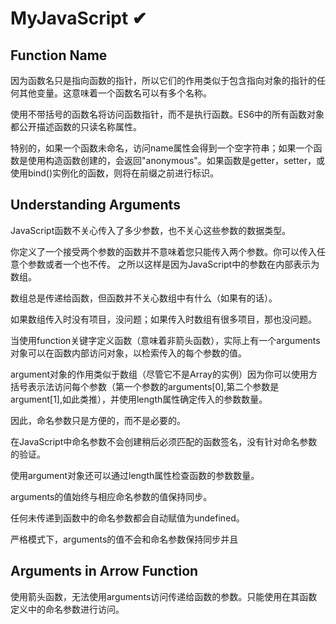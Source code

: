 # MyJavaScript ✔

## Function Name

因为函数名只是指向函数的指针，所以它们的作用类似于包含指向对象的指针的任何其他变量。这意味着一个函数名可以有多个名称。

使用不带括号的函数名将访问函数指针，而不是执行函数。ES6中的所有函数对象都公开描述函数的只读名称属性。

特别的，如果一个函数未命名，访问name属性会得到一个空字符串；如果一个函数是使用构造函数创建的，会返回"anonymous"。如果函数是getter，setter，或使用bind()实例化的函数，则将在前缀之前进行标识。

## Understanding Arguments

JavaScript函数不关心传入了多少参数，也不关心这些参数的数据类型。

你定义了一个接受两个参数的函数并不意味着您只能传入两个参数。你可以传入任意个参数或者一个也不传。
之所以这样是因为JavaScript中的参数在内部表示为数组。

数组总是传递给函数，但函数并不关心数组中有什么（如果有的话）。

如果数组传入时没有项目，没问题；如果传入时数组有很多项目，那也没问题。

当使用function关键字定义函数（意味着非箭头函数），实际上有一个arguments对象可以在函数内部访问对象，以检索传入的每个参数的值。

argument对象的作用类似于数组（尽管它不是Array的实例）因为你可以使用方括号表示法访问每个参数（第一个参数的arguments[0],第二个参数是argument[1],如此类推），并使用length属性确定传入的参数数量。

因此，命名参数只是方便的，而不是必要的。

在JavaScript中命名参数不会创建稍后必须匹配的函数签名，没有针对命名参数的验证。

使用argument对象还可以通过length属性检查函数的参数数量。

arguments的值始终与相应命名参数的值保持同步。

任何未传递到函数中的命名参数都会自动赋值为undefined。

严格模式下，arguments的值不会和命名参数保持同步并且

## Arguments in Arrow Function

使用箭头函数，无法使用arguments访问传递给函数的参数。只能使用在其函数定义中的命名参数进行访问。

